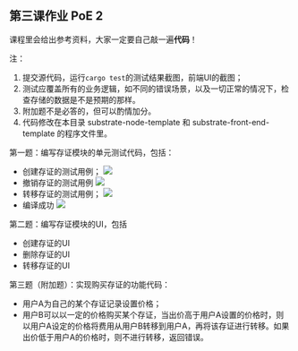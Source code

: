 ## 第三课作业  PoE 2

课程里会给出参考资料，大家一定要自己敲一遍**代码**！

注：

1. 提交源代码，运行`cargo test`的测试结果截图，前端UI的截图；
2. 测试应覆盖所有的业务逻辑，如不同的错误场景，以及一切正常的情况下，检查存储的数据是不是预期的那样。
3. 附加题不是必答的，但可以酌情加分。
4. 代码修改在本目录 substrate-node-template 和 substrate-front-end-template 的程序文件里。

第一题：编写存证模块的单元测试代码，包括：

* 创建存证的测试用例；
	![](https://github.com/darkjogger/team2/blob/lesson-3/lesson3/test_create_claim.png)
* 撤销存证的测试用例
	![](https://github.com/darkjogger/team2/blob/lesson-3/lesson3/test_revoke_claim.png)
* 转移存证的测试用例；
	![](https://github.com/darkjogger/team2/blob/lesson-3/lesson3/test_transfer_claim.png)
* 编译成功
	![](https://github.com/darkjogger/team2/blob/lesson-3/lesson3/test_compile_succed.png)

第二题：编写存证模块的UI，包括

* 创建存证的UI
* 删除存证的UI
* 转移存证的UI

第三题（附加题）：实现购买存证的功能代码：

* 用户A为自己的某个存证记录设置价格；
* 用户B可以以一定的价格购买某个存证，当出价高于用户A设置的价格时，则以用户A设定的价格将费用从用户B转移到用户A，再将该存证进行转移。如果出价低于用户A的价格时，则不进行转移，返回错误。

